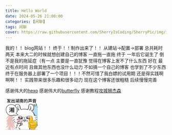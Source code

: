 ```yaml
---
title: Hello World
date: 2024-05-26 21:00:00
categories: [闲聊]
tags: 闲聊
cover: https://raw.githubusercontent.com/SherryIsCoding/SherryPic/img/img/118598988_p0_master1200.jpg
---
```


我的！！ blog网站！！ 终于！！制作出来了！！
从建站->配置->部署 总共耗时两天 
本来大二的时候就想创建自己的博客 一直拖一直拖 终于 一年后它诞生了
倒不是我的拖延症（有一点 主要是一直犹豫 觉得在博客上发不了什么东西
好在 最近有点时间 且做其他东西也没什么动力 不如搞一个自己的博客
也学到了不少东西 终于在服务器上部署了一个项目！！！不然可惜了我白嫖的试用期
还是得实践啊啊啊！！ 实践带来很多乐趣和很多动力
现在这个博客还很粗糙 后续慢慢完善

感谢伟大的[hexo](https://hexo.io/zh-cn/)
感谢伟大的[butterfly](https://butterfly.js.org/)
感谢教程[攻城狮杰森](https://pdpeng.github.io/2022/01/19/setup-personal-blog/)

<div style="display:inline-block;"> 
<img width="20%" src="https://raw.githubusercontent.com/SherryIsCoding/SherryPic/img/img/Screenshot_20240425_151633.jpg" alt="Image" style="float: left; margin-right: 10px;"> 
</div>



